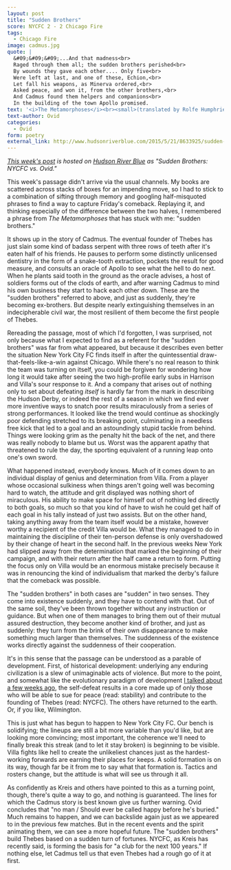 ```yaml
---
layout: post
title: "Sudden Brothers"
score: NYCFC 2 - 2 Chicago Fire
tags: 
  - Chicago Fire 
image: cadmus.jpg
quote: |
  &#09;&#09;&#09;...And that madness<br>
  Raged through them all; the sudden brothers perished<br>
  By wounds they gave each other.... Only five<br>
  Were left at last, and one of these, Echion,<br>
  Let fall his weapons, as Minerva ordered,<br>
  Asked peace, and won it, from the other brothers,<br>
  And Cadmus found them helpers and companions<br>
  In the building of the town Apollo promised.
text: '<i>The Metamorphoses</i><br><small>(translated by Rolfe Humphries)</small>'
text-author: Ovid 
categories:
  - Ovid
form: poetry
external_link: http://www.hudsonriverblue.com/2015/5/21/8633925/sudden-brothers-nycfc-vs-ovid
---
```


*[This week's post](http://www.hudsonriverblue.com/2015/5/21/8633925/sudden-brothers-nycfc-vs-ovid) is hosted on [Hudson River Blue](http://www.hudsonriverblue.com) as "Sudden Brothers: NYCFC vs. Ovid."*

This week's passage didn't arrive via the usual channels. My books are scattered across stacks of boxes for an impending move, so I had to stick to a combination of sifting through memory and googling half-misquoted phrases to find a way to capture Friday's comeback. Replaying it, and thinking especially of the difference between the two halves, I remembered a phrase from *The Metamorphoses* that has stuck with me: "sudden brothers."

It shows up in the story of Cadmus. The eventual founder of Thebes has just slain some kind of badass serpent with three rows of teeth after it's eaten half of his friends. He pauses to perform some distinctly unlicensed dentistry in the form of a snake-tooth extraction, pockets the result for good measure, and consults an oracle of Apollo to see what the hell to do next.<!--break--> When he plants said tooth in the ground as the oracle advises, a host of soldiers forms out of the clods of earth, and after warning Cadmus to mind his own business they start to hack each other down. These are the "sudden brothers" referred to above, and just as suddenly, they're becoming ex-brothers. But despite nearly extinguishing themselves in an indecipherable civil war, the most resilient of them become the first people of Thebes. 

Rereading the passage, most of which I'd forgotten, I was surprised, not only because what I expected to find as a referent for the "sudden brothers" was far from what appeared, but because it describes even better the situation New York City FC finds itself in after the quintessential draw-that-feels-like-a-win against Chicago. While there's no real reason to think the team was turning on itself, you could be forgiven for wondering how long it would take after seeing the two high-profile early subs in Harrison and Villa's sour response to it. And a company that arises out of nothing only to set about defeating *itself* is hardly far from the mark in describing the Hudson Derby, or indeed the rest of a season in which we find ever more inventive ways to snatch poor results miraculously from a series of strong performances. It looked like the trend would continue as shockingly poor defending stretched to its breaking point, culminating in a needless free kick that led to a goal and an astoundingly stupid tackle from behind. Things were looking grim as the penalty hit the back of the net, and there was really nobody to blame but us. Worst was the apparent apathy that threatened to rule the day, the sporting equivalent of a running leap onto one's own sword.

What happened instead, everybody knows. Much of it comes down to an individual display of genius and determination from Villa. From a player whose occasional sulkiness when things aren't going well was becoming hard to watch, the attitude and grit displayed was nothing short of miraculous. His ability to make space for himself out of nothing led directly to both goals, so much so that you kind of have to wish he could get half of each goal in his tally instead of just two assists. But on the other hand, taking anything away from the team itself would be a mistake, however worthy a recipient of the credit Villa would be. What they managed to do in maintaining the discipline of their ten-person defense is only overshadowed by their change of heart in the second half. In the previous weeks New York had slipped away from the determination that marked the beginning of their campaign, and with their return after the half came a return to form. Putting the focus only on Villa would be an enormous mistake precisely because it was in renouncing the kind of individualism that marked the derby's failure that the comeback was possible.

The "sudden brothers" in both cases are "sudden" in two senses. They come into existence suddenly, and they have to contend with that. Out of the same soil, they've been thrown together without any instruction or guidance. But when one of them manages to bring them out of their mutual assured destruction, they become another kind of brother, and just as suddenly: they turn from the brink of their own disappearance to make something much larger than themselves. The suddenness of the existence works directly against the suddenness of their cooperation. 

It's in this sense that the passage can be understood as a parable of development. First, of historical development: underlying any enduring civilization is a slew of unimaginable acts of violence. But more to the point, and somewhat like the evolutionary paradigm of development [I talked about a few weeks ago](http://ninetyplusofblue.com/gilman,%20charlotte%20perkins/2015/04/16/philadelphia/), the self-defeat results in a core made up of only those who will be able to sue for peace (read: stability) and contribute to the founding of Thebes (read: NYCFC). The others have returned to the earth. Or, if you like, Wilmington. 

This is just what has begun to happen to New York City FC. Our bench is solidifying; the lineups are still a bit more variable than you'd like, but are looking more convincing; most important, the coherence we'll need to finally break this streak (and to let it stay broken) is beginning to be visible. Villa fights like hell to create the unlikeliest chances just as the hardest-working forwards are earning their places for keeps. A solid formation is on its way, though far be it from me to say what that formation is. Tactics and rosters change, but the attitude is what will see us through it all.

As confidently as Kreis and others have pointed to this as a turning point, though, there's quite a way to go, and nothing is guaranteed. The lines for which the Cadmus story is best known give us further warning. Ovid concludes that "no man / Should ever be called happy before he's buried." Much remains to happen, and we can backslide again just as we appeared to in the previous few matches. But in the recent events and the spirit animating them, we can see a more hopeful future. The "sudden brothers" build Thebes based on a sudden turn of fortunes. NYCFC, as Kreis has recently said, is forming the basis for "a club for the next 100 years." If nothing else, let Cadmus tell us that even Thebes had a rough go of it at first.

[^2]: I'm willing to claim without reservation that Saunders would've had that covered had Allen not come bundling in quite so spectacularly. I have to wonder if we'll see much of him again, because of that single bad decision but also because of the shambles he was reduced to down the wing in the minutes leading up to it. More positively, Shay Facey gave us a burst of defensive pace that we've sorely lacked, even though his decision-making going forward and one-on-one defending do occasionally leave you less than satisfied.

[^1]: This phrase is from the Rolfe Humphries translation, which has been pretty important to me over the years. I recommend it. The phrase and its concept probably stick out as much because of Humphries's translation as Ovid's original.

[^3]: I'm deliberately echoing Walter Benjamin's statement that "There is no document of civilization which is not at the same time a document of barbarism" from the "Theses on the Philosophy of History."
